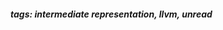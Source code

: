 <!-- Please prefix the notes with the date as in [22/12/2020] -->

##### tags: intermediate representation, llvm, unread